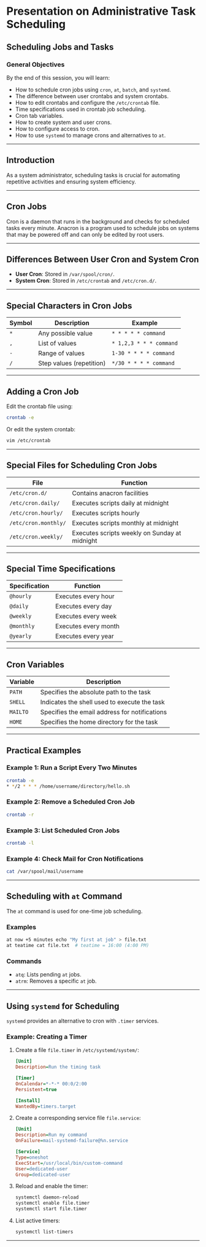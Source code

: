 # **Presentation on Administrative Task Scheduling**

## **Scheduling Jobs and Tasks**

### **General Objectives**
By the end of this session, you will learn:

- How to schedule cron jobs using `cron`, `at`, `batch`, and `systemd`.
- The difference between user crontabs and system crontabs.
- How to edit crontabs and configure the `/etc/crontab` file.
- Time specifications used in crontab job scheduling.
- Cron tab variables.
- How to create system and user crons.
- How to configure access to cron.
- How to use `systemd` to manage crons and alternatives to `at`.

---

## **Introduction**

As a system administrator, scheduling tasks is crucial for automating repetitive activities and ensuring system efficiency.

---

## **Cron Jobs**

Cron is a daemon that runs in the background and checks for scheduled tasks every minute. Anacron is a program used to schedule jobs on systems that may be powered off and can only be edited by root users.

---

## **Differences Between User Cron and System Cron**

- **User Cron**: Stored in `/var/spool/cron/`.
- **System Cron**: Stored in `/etc/crontab` and `/etc/cron.d/`.

---

## **Special Characters in Cron Jobs**

| **Symbol** | **Description**           | **Example**            |
|------------|---------------------------|------------------------|
| `*`        | Any possible value        | `* * * * * command`    |
| `,`        | List of values            | `* 1,2,3 * * * command`|
| `-`        | Range of values           | `1-30 * * * * command` |
| `/`        | Step values (repetition)  | `*/30 * * * * command` |

---

## **Adding a Cron Job**

Edit the crontab file using:
```bash
crontab -e
```
Or edit the system crontab:
```bash
vim /etc/crontab
```

---

## **Special Files for Scheduling Cron Jobs**

| **File**            | **Function**                              |
|----------------------|------------------------------------------|
| `/etc/cron.d/`       | Contains anacron facilities              |
| `/etc/cron.daily/`   | Executes scripts daily at midnight       |
| `/etc/cron.hourly/`  | Executes scripts hourly                  |
| `/etc/cron.monthly/` | Executes scripts monthly at midnight     |
| `/etc/cron.weekly/`  | Executes scripts weekly on Sunday at midnight |

---

## **Special Time Specifications**

| **Specification** | **Function**           |
|--------------------|------------------------|
| `@hourly`          | Executes every hour    |
| `@daily`           | Executes every day     |
| `@weekly`          | Executes every week    |
| `@monthly`         | Executes every month   |
| `@yearly`          | Executes every year    |

---

## **Cron Variables**

| **Variable** | **Description**                              |
|--------------|----------------------------------------------|
| `PATH`       | Specifies the absolute path to the task      |
| `SHELL`      | Indicates the shell used to execute the task |
| `MAILTO`     | Specifies the email address for notifications|
| `HOME`       | Specifies the home directory for the task    |

---

## **Practical Examples**

### **Example 1: Run a Script Every Two Minutes**
```bash
crontab -e
* */2 * * * /home/username/directory/hello.sh
```

### **Example 2: Remove a Scheduled Cron Job**
```bash
crontab -r
```

### **Example 3: List Scheduled Cron Jobs**
```bash
crontab -l
```

### **Example 4: Check Mail for Cron Notifications**
```bash
cat /var/spool/mail/username
```

---

## **Scheduling with `at` Command**

The `at` command is used for one-time job scheduling.

### **Examples**
```bash
at now +5 minutes echo "My first at job" > file.txt
at teatime cat file.txt  # teatime = 16:00 (4:00 PM)
```

### **Commands**

- `atq`: Lists pending `at` jobs.
- `atrm`: Removes a specific `at` job.

---

## **Using `systemd` for Scheduling**

`systemd` provides an alternative to cron with `.timer` services.

### **Example: Creating a Timer**

1. Create a file `file.timer` in `/etc/systemd/system/`:
   ```ini
   [Unit]
   Description=Run the timing task

   [Timer]
   OnCalendar=*-*-* 00:0/2:00
   Persistent=true

   [Install]
   WantedBy=timers.target
   ```

2. Create a corresponding service file `file.service`:
   ```ini
   [Unit]
   Description=Run my command
   OnFailure=mail-systemd-failure@%n.service

   [Service]
   Type=oneshot
   ExecStart=/usr/local/bin/custom-command
   User=dedicated-user
   Group=dedicated-user
   ```

3. Reload and enable the timer:
   ```bash
   systemctl daemon-reload
   systemctl enable file.timer
   systemctl start file.timer
   ```

4. List active timers:
   ```bash
   systemctl list-timers
   ```

---
